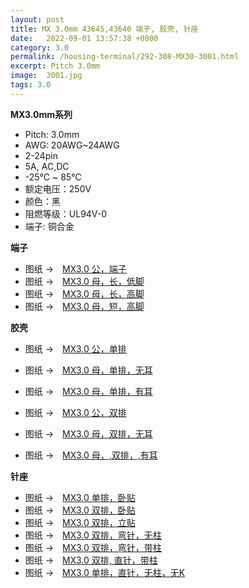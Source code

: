 ```yaml
---
layout: post
title: MX 3.0mm 43645,43640 端子, 胶壳, 针座 
date:   2022-09-01 13:57:38 +0800
category: 3.0
permalink: /housing-terminal/292-308-MX30-3001.html
excerpt: Pitch 3.0mm
image:  3001.jpg
tags: 3.0
---
```


__MX3.0mm系列__

* Pitch: 3.0mm
* AWG: 20AWG~24AWG
* 2-24pin
* 5A, AC,DC
* -25℃ ~ 85℃
* 额定电压：250V
* 颜色：黑
* 阻燃等级：UL94V-0
* 端子: 铜合金

__端子__

* 图纸 →　[MX3.0 公，端子](/assets/2022/292-3001-T-HZ.pdf)
* 图纸 →　[MX3.0 母，长，低脚](/assets/2022/293-3001-L-TF.pdf)
* 图纸 →　[MX3.0 母，长，高脚](/assets/2022/294-3001-L-TF.pdf)
* 图纸 →　[MX3.0 母，短，高脚](/assets/2022/295-3001-S-TF.pdf)

__胶壳__

* 图纸 →　[MX3.0 公，单排](/assets/2022/296-3001-H.pdf)
* 图纸 →　[MX3.0 母，单排，无耳](/assets/2022/297-3001-H-ZL.pdf)
* 图纸 →　[MX3.0 母，单排，有耳](/assets/2022/298-3001-H.pdf)

* 图纸 →　[MX3.0 公，双排](/assets/2022/299-3001-D-HM.pdf)
* 图纸 →　[MX3.0 母，双排，无耳](/assets/2022/300-3001-D-HF.pdf)
* 图纸 →　[MX3.0 母，,双排，,有耳](/assets/2022/301-3001-D-HF.pdf)

__针座__

* 图纸 →　[MX3.0 单排，卧贴](/assets/2022/302-3001-WRS-ZL.pdf)
* 图纸 →　[MX3.0 双排，卧贴](/assets/2022/303-3001-WRSD.pdf)
* 图纸 →　[MX3.0 双排，立贴](/assets/2022/304-3001-WVSD.pdf)
* 图纸 →　[MX3.0 双排，弯针，无柱](/assets/2022/305-3001-WRD.pdf)
* 图纸 →　[MX3.0 双排，弯针，带柱](/assets/2022/306-3001-WRP-XY.pdf)
* 图纸 →　[MX3.0 双排, 直针，带柱](/assets/2022/307-3001-DIP-DP-XY.pdf)
* 图纸 →　[MX3.0 单排，直针，无柱，无K](/assets/2022/308-3001-DIP-S-XY.pdf)





